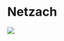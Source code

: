# Netzach

[![](https://img.shields.io/appveyor/build/IzzelAliz/netzach?style=flat-square)](https://ci.appveyor.com/project/IzzelAliz/netzach)